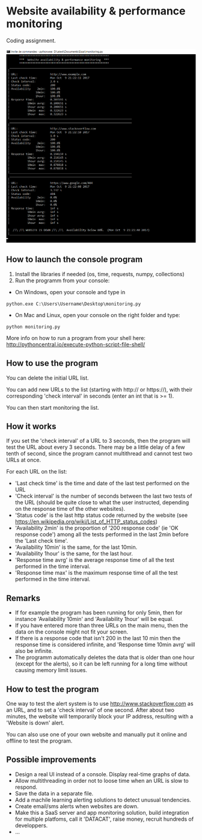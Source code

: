 # Website availability & performance monitoring
Coding assignment.

![](MonitoringScreenShot.png)

## How to launch the console program

1. Install the libraries if needed (os, time, requests, numpy, collections)
1. Run the programm from your console:
* On Windows, open your console and type in
```
python.exe C:\Users\Username\Desktop\monitoring.py
```
* On Mac and Linux, open your console on the right folder and type:
```
python monitoring.py
```
More info on how to run a program from your shell here: http://pythoncentral.io/execute-python-script-file-shell/



## How to use the program

You can delete the initial URL list.

You can add new URLs to the list (starting with http:// or https://), with their corresponding 'check interval' in seconds (enter an int that is >= 1).

You can then start monitoring the list.

## How it works

If you set the 'check interval' of a URL to 3 seconds, then the program will test the URL about every 3 seconds. There may be a little delay of a few tenth of second, since the program cannot multithread and cannot test two URLs at once.

For each URL on the list:
* 'Last check time' is the time and date of the last test performed on the URL
* 'Check interval' is the number of seconds between the last two tests of the URL (should be quite close to what the user instructed, depending on the response time of the other websites).
* 'Status code' is the last http status code returned by the website (see https://en.wikipedia.org/wiki/List_of_HTTP_status_codes)
* 'Availability 2min' is the proportion of '200 response code' (ie 'OK response code') among all the tests performed in the last 2min before the 'Last check time'.
* 'Availability 10min' is the same, for the last 10min.
* 'Availability 1hour' is the same, for the last hour.
* 'Response time avrg' is the average response time of all the test performed in the time interval.
* 'Response time max' is the maximum response time of all the test performed in the time interval.

## Remarks
* If for example the program has been running for only 5min, then for instance 'Availability 10min' and 'Availability 1hour' will be equal.
* If you have entered more than three URLs on the main menu, then the data on the console might not fit your screen.
* If there is a response code that isn't 200 in the last 10 min then the response time is considered infinite, and 'Response time 10min avrg' will also be infinite.
* The programm automatically deletes the data that is older than one hour (except for the alerts), so it can be left running for a long time without causing memory limit issues.


## How to test the program

One way to test the alert system is to use http://www.stackoverflow.com as an URL, and to set a 'check interval' of one second. After about two minutes, the website will temporarily block your IP address, resulting with a 'Website is down' alert.

You can also use one of your own website and manually put it online and offline to test the program.


## Possible improvements

* Design a real UI instead of a console. Display real-time graphs of data.
* Allow multithreading in order not to loose time when an URL is slow to respond.
* Save the data in a separate file.
* Add a machile learning alerting solutions to detect unusual tendencies.
* Create email/sms alerts when websites are down.
* Make this a SaaS server and app monitoring solution, build integration for multiple platfoms, call it 'DATACAT', raise money, recruit hundreds of developpers.
* ...
